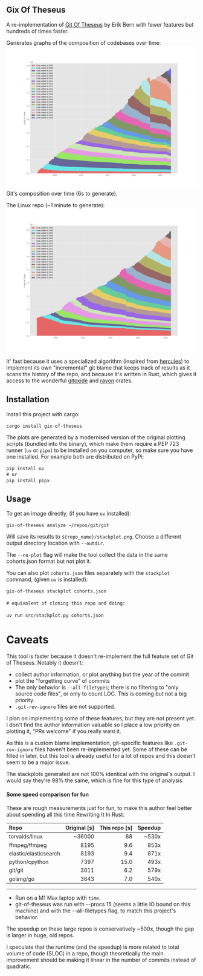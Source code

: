 ## Gix Of Theseus

A re-implementation of [Git Of Theseus](https://github.com/erikbern/git-of-theseus) by Erik Bern with fewer features but hundreds of times faster.

Generates graphs of the composition of codebases over time:
![A stack plot of the composition of git's source code over the years. Each year has its own color in the stack plot, making it look like a layer o sedimentary rock slowly weathered over time.](https://raw.githubusercontent.com/amedeedaboville/gix-of-theseus/main/images/git.png)
Git's composition over time (6s to generate).

The Linux repo (~1 minute to generate):
![The same kind of graph but for linux](https://raw.githubusercontent.com/amedeedaboville/gix-of-theseus/main/images/linux.png)

It' fast because it uses a specialized algorithm (inspired from [hercules](https://github.com/src-d/hercules)) to implement its own "incremental" git blame that keeps track of results as it scans the history of the repo, and because it's written in Rust, which gives it access to the wonderful [gitoxide](https://github.com/GitoxideLabs/gitoxide) and [rayon](https://docs.rs/rayon/latest/rayon/) crates.

## Installation

Install this project with cargo:

```
cargo install gix-of-theseus
```

The plots are generated by a modernised version of the original plotting scripts (bundled into the binary), which make them require a PEP 723 runner (`uv` or `pipx`) to be installed on you computer, so make sure you have one installed. For example both are distributed on PyPi:

```
pip install uv
# or
pip install pipx
```

## Usage

To get an image directly, (if you have `uv` installed):

```
gix-of-theseus analyze ~/repos/git/git
```

Will save its results to `${repo_name}/stackplot.png`. Choose a different output directory location with `--outdir`.

The `--no-plot` flag will make the tool collect the data in the same cohorts.json format but not plot it.

You can also plot `cohorts.json` files separately with the `stackplot` command, (given `uv` is installed):

```
gix-of-theseus stackplot cohorts.json

# equivalent of cloning this repo and doing:

uv run src/stackplot.py cohorts.json
```

# Caveats

This tool is faster because it doesn't re-implement the full feature set of Git of Theseus. Notably it doesn't:

- collect author information, or plot anything but the year of the commit
- plot the "forgetting curve" of commits
- The only behavior is `--all-filetypes`; there is no filtering to "only source code files", or only to count LOC. This is coming but not a big priority.
- `.git-rev-ignore` files are not supported.

I plan on implementing some of these features, but they are not present yet. I don't find the author information valuable so I place a low priority on plotting it, "PRs welcome" if you really want it.

As this is a custom blame implementation, git-specific features like `.git-rev-ignore` files haven't been re-implemented yet. Some of these can be filled in later, but this tool is already useful for a lot of repos and this doesn't seem to be a major issue.

The stackplots generated are not 100% identical with the original's output. I would say they're 98% the same, which is fine for this type of analysis.

#### Some speed comparison for fun

These are rough measurements just for fun, to make this author feel better about spending all this time Rewriting It In Rust.

| Repo                  | Original [s] | This repo [s] | Speedup |
| :-------------------- | -----------: | ------------: | ------: |
| torvalds/linux        |       ~36000 |            68 |   ~530x |
| ffmpeg/ffmpeg         |         8195 |           9.6 |    853x |
| elastic/elasticsearch |         8193 |           9.4 |    871x |
| python/cpython        |         7397 |          15.0 |    493x |
| git/git               |         3011 |           6.2 |    579x |
| golang/go             |         3643 |           7.0 |    540x |

---

- Run on a M1 Max laptop with `time`.
- git-of-theseus was run with --procs 15 (seems a little IO bound on this machine) and with the --all-filetypes flag, to match this project's behavior.

The speedup on these large repos is conservatively ~500x, though the gap is larger in huge, old repos.

I speculate that the runtime (and the speedup) is more related to total volume of code (SLOC) in a repo, though theoretically the main improvement should be making it linear in the number of commits instead of quadratic.
